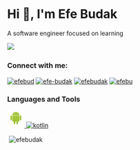 # Hi 👋, I'm Efe Budak
A software engineer focused on learning

![](https://github-profile-trophy.vercel.app/?username=efebudak)

### Connect with me:

<p align="left">
<a href="https://twitter.com/efebud" target="blank"><img align="center" src="https://cdn.jsdelivr.net/npm/simple-icons@3.0.1/icons/twitter.svg" alt="efebud" height="30" width="40" /></a>
<a href="https://linkedin.com/in/efe-budak" target="blank"><img align="center" src="https://cdn.jsdelivr.net/npm/simple-icons@3.0.1/icons/linkedin.svg" alt="efe-budak" height="30" width="40" /></a>
<a href="https://stackoverflow.com/users/3519280/efe-budak" target="blank"><img align="center" src="https://cdn.jsdelivr.net/npm/simple-icons@3.0.1/icons/stackoverflow.svg" alt="efebudak" height="30" width="40" /></a>
<a href="https://medium.com/@efebu" target="blank"><img align="center" src="https://cdn.jsdelivr.net/npm/simple-icons@3.0.1/icons/medium.svg" alt="efebu" height="30" width="40" /></a>
</p>

### Languages and Tools
<p align="left"> <a href="https://developer.android.com" target="_blank"> <img src="https://raw.githubusercontent.com/devicons/devicon/master/icons/android/android-original-wordmark.svg" alt="android" width="40" height="40"/> </a> <a href="https://kotlinlang.org" target="_blank"> <img src="https://www.vectorlogo.zone/logos/kotlinlang/kotlinlang-icon.svg" alt="kotlin" width="40" height="40"/> </a> </p>

<p>&nbsp;<img align="center" src="https://github-readme-stats.vercel.app/api?username=efebudak&show_icons=true&locale=en" alt="efebudak" /></p>
